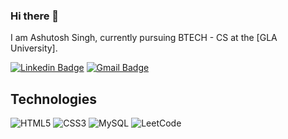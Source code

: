 ### Hi there 👋

I am Ashutosh Singh, currently pursuing BTECH - CS at the [GLA University]. 

[![Linkedin Badge](https://img.shields.io/badge/-ashutosh-blue?style=flat-square&logo=Linkedin&logoColor=white&link=https://www.linkedin.com/in/ashutosh-singh/)](https://www.linkedin.com/in/ashutosh_singh/)
[![Gmail Badge](https://img.shields.io/badge/-ashutosh1412003@gmail.com-c14438?style=flat-square&logo=Gmail&logoColor=white&link=mailto:ashutosh1412003@gmail.com)](mailto:ashutosh1412003@gmail.com)

## Technologies

![HTML5](https://img.shields.io/badge/-HTML5-E34F26?style=flat-square&logo=html5&logoColor=white)
![CSS3](https://img.shields.io/badge/-CSS3-1572B6?style=flat-square&logo=css3)
![MySQL](https://img.shields.io/badge/-MySQL-black?style=flat-square&logo=mysql)
![LeetCode](https://img.shields.io/badge/LeetCode-000000?style=for-the-badge&logo=LeetCode&logoColor=#d16c06)
